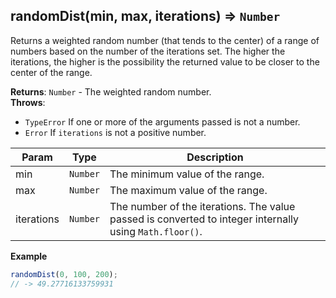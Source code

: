 <a name="randomDist"></a>

## randomDist(min, max, iterations) ⇒ <code>Number</code>
Returns a weighted random number (that tends to the center) of a range of numbers based on the number of the iterations set.
The higher the iterations, the higher is the possibility the returned value to be closer to the center of the range.

**Returns**: <code>Number</code> - The weighted random number.  
**Throws**:

- <code>TypeError</code> If one or more of the arguments passed is not a number.
- <code>Error</code> If `iterations` is not a positive number.


| Param | Type | Description |
| --- | --- | --- |
| min | <code>Number</code> | The minimum value of the range. |
| max | <code>Number</code> | The maximum value of the range. |
| iterations | <code>Number</code> | The number of the iterations. The value passed is converted to integer internally using `Math.floor()`. |

**Example**  
```js
randomDist(0, 100, 200);
// -> 49.27716133759931
```

